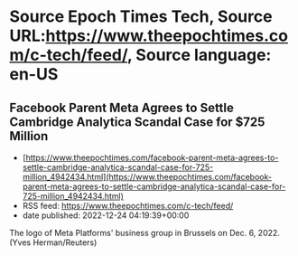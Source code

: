 # Source Epoch Times Tech, Source URL:https://www.theepochtimes.com/c-tech/feed/, Source language: en-US

## Facebook Parent Meta Agrees to Settle Cambridge Analytica Scandal Case for $725 Million
 - [https://www.theepochtimes.com/facebook-parent-meta-agrees-to-settle-cambridge-analytica-scandal-case-for-725-million_4942434.html](https://www.theepochtimes.com/facebook-parent-meta-agrees-to-settle-cambridge-analytica-scandal-case-for-725-million_4942434.html)
 - RSS feed: https://www.theepochtimes.com/c-tech/feed/
 - date published: 2022-12-24 04:19:39+00:00

The logo of Meta Platforms' business group in Brussels on Dec. 6, 2022. (Yves Herman/Reuters)
